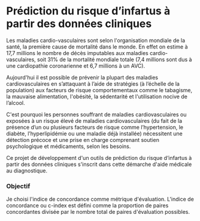 # Prédiction du risque d’infartus à partir des données cliniques

Les maladies cardio-vasculaires sont selon l'organisation mondiale de la santé, la première cause de mortalité dans le monde. En effet on estime à 17,7 millions le nombre de décès imputables aux maladies cardio-vasculaires, soit 31% de la mortalité mondiale totale (7,4 millions sont dus à une cardiopathie coronarienne et 6,7 millions à un AVC). 

Aujourd'hui il est possible de prévenir la plupart des maladies cardiovasculaires en s’attaquant à l’aide de stratégies (à l’échelle de la population) aux facteurs de risque comportementaux comme le tabagisme, la mauvaise alimentation, l'obésité, la sédentarité et l'utilisation nocive de l’alcool.

C'est pourquoi les personnes souffrant de maladies cardiovasculaires ou exposées à un risque élevé de maladies cardiovasculaires (du fait de la présence d’un ou plusieurs facteurs de risque comme l’hypertension, le diabète, l’hyperlipidémie ou une maladie déjà installée) nécessitent une détection précoce et une prise en charge comprenant soutien psychologique et médicaments, selon les besoins.

Ce projet de développement d'un outils de prédiction du risque d’infartus à partir des données cliniques s'inscrit dans cette démarche d'aide médicale au diagnostique.

### Objectif

Je choisi l'indice de concordance comme métrique d'évaluation. L'indice de concordance ou c-index est défini comme la proportion de paires concordantes divisée par le nombre total de paires d'évaluation possibles.
